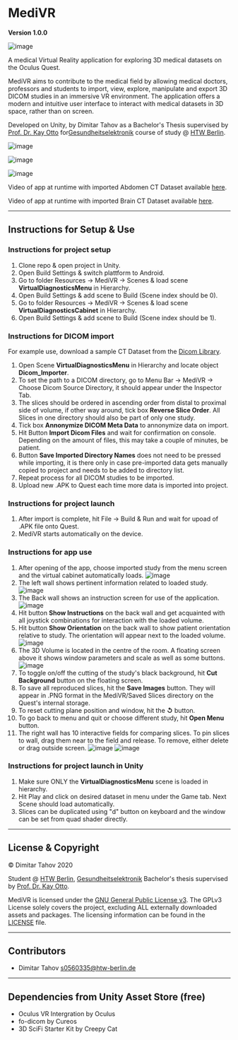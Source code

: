 # MediVR

**Version 1.0.0**

![image](Gallery/Screenshot%202020-11-26%20at%2013.25.58.png)

A medical Virtual Reality application for exploring 3D medical datasets on the Oculus Quest.

MediVR aims to contribute to the medical field by allowing medical doctors, professors and students to import, view, explore, manipulate and export 3D DICOM studies in an immersive VR environment. The application offers a modern and intuitive user interface to interact with medical datasets in 3D space, rather than on screen.

Developed on Unity, by Dimitar Tahov as a Bachelor's Thesis supervised by [Prof. Dr. Kay Otto](https://www.researchgate.net/profile/Kay_Otto) for[Gesundheitselektronik](https://ge-bachelor.htw-berlin.de) course of study @ [HTW Berlin](https://www.htw-berlin.de).

![image](Gallery/Screenshot%202020-11-26%20at%2013.28.54.png)

![image](Gallery/Screenshot%202020-11-13%20at%2021.58.22.png)

![image](Gallery/Screenshot%202020-11-13%20at%2021.57.56.png)

Video of app at runtime with imported Abdomen CT Dataset available [here](https://youtu.be/WNjk1fsayIA).

Video of app at runtime with imported Brain CT Dataset available [here](https://youtu.be/NMsnznsmv3w).

---

## Instructions for Setup & Use

### Instructions for project setup

  1. Clone repo & open project in Unity.
  2. Open Build Settings & switch plattform to Android.
  3. Go to folder Resources -> MediVR -> Scenes & load scene **VirtualDiagnosticsMenu** in Hierarchy.
  4. Open Build Settings & add scene to Build (Scene index should be 0).
  5. Go to folder Resources -> MediVR -> Scenes & load scene **VirtualDiagnosticsCabinet** in Hierarchy.
  6. Open Build Settings & add scene to Build (Scene index should be 1).

### Instructions for DICOM import

For example use, download a sample CT Dataset from the [Dicom Library](https://www.dicomlibrary.com).

  1. Open Scene **VirtualDiagnosticsMenu** in Hierarchy and locate object **Dicom_Importer**.
  2. To set the path to a DICOM directory, go to Menu Bar -> MediVR -> Choose Dicom Source Directory, it should appear under the Inspector Tab.
  3. The slices should be ordered in ascending order from distal to proximal side of volume, if other way around, tick box **Reverse Slice Order**. All Slices in one directory should also be part of only one study.
  4. Tick box **Annonymize DICOM Meta Data** to annonymize data on import.
  5. Hit Button **Import Dicom Files** and wait for confirmation on console. Depending on the amount of files, this may take a couple of minutes, be patient.
  6. Button **Save Imported Directory Names** does not need to be pressed while importing, it is there only in case pre-imported data gets manually copied to project and needs to be added to directory list.
  7. Repeat process for all DICOM studies to be imported.
  8. Upload new .APK to Quest each time more data is imported into project.

### Instructions for project launch

  1. After import is complete, hit File -> Build & Run and wait for upoad of .APK file onto Quest.
  2. MediVR starts automatically on the device.

### Instructions for app use

  1. After opening of the app, choose imported study from the menu screen and the virtual cabinet automatically loads.
  ![image](Gallery/Screenshot%202020-11-10%20at%2012.03.17.png)
  2. The left wall shows pertinent information related to loaded study.
  ![image](Gallery/Screenshot%202020-11-11%20at%2013.22.46.png)
  3. The Back wall shows an instruction screen for use of the application.
  ![image](Gallery/Screenshot%202020-11-26%20at%2013.27.29.png)
  2. Hit button **Show Instructions** on the back wall and get acquainted with all joystick combinations for interaction with the loaded volume.
  3. Hit button **Show Orientation** on the back wall to show patient orientation relative to study. The orientation will appear next to the loaded volume.
  ![image](Gallery/Screenshot%202020-11-11%20at%2013.27.52.png)
  6. The 3D Volume is located in the centre of the room. A floating screen above it shows window parameters and scale as well as some buttons.
  ![image](Gallery/Screenshot%202020-11-13%20at%2021.54.52.png)
  3. To toggle on/off the cutting of the study's black background, hit **Cut Background** button on the floating screen.
  8. To save all reproduced slices, hit the **Save Images** button. They will appear in .PNG format in the MediVR/Saved Slices directory on the Quest's internal storage.
  3. To reset cutting plane position and window, hit the **↺** button.
  4. To go back to menu and quit or choose different study, hit **Open Menu** button.
  10. The right wall has 10 interactive fields for comparing slices. To pin slices to wall, drag them near to the field and release. To remove, either delete or drag outside screen.
  ![image](Gallery/Screenshot%202020-11-26%20at%2013.31.28.png)
  ![image](Gallery/Screenshot%202020-11-19%20at%2012.56.31.png)

### Instructions for project launch in Unity

  1. Make sure ONLY the **VirtualDiagnosticsMenu** scene is loaded in hierarchy.
  2. Hit Play and click on desired dataset in menu under the Game tab. Next Scene should load automatically.
  3. Slices can be duplicated using "d" button on keyboard and the window can be set from quad shader directly.
---

## License & Copyright

© Dimitar Tahov 2020

Student @ [HTW Berlin](https://www.htw-berlin.de), [Gesundheitselektronik](https://ge-bachelor.htw-berlin.de) Bachelor's thesis supervised by [Prof. Dr. Kay Otto](https://www.researchgate.net/profile/Kay_Otto).

MediVR is licensed under the [GNU General Public License v3](GNU%20General%20Public%20License.txt). The GPLv3 License solely covers the project, excluding ALL externally downloaded assets and packages. The licensing information can be found in the [LICENSE](LICENSE.txt) file.

---

## Contributors

  - Dimitar Tahov <s0560335@htw-berlin.de>

---

## Dependencies from Unity Asset Store (free)
  
  - Oculus VR Intergration by Oculus
  - fo-dicom by Cureos
  - 3D SciFi Starter Kit by Creepy Cat

